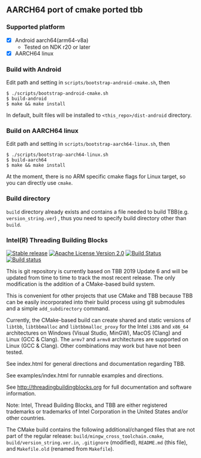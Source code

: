 ## AARCH64 port of cmake ported tbb

### Supported platform

* [x] Android aarch64(arm64-v8a)
  * Tested on NDK r20 or later
* [x] AARCH64 linux

### Build with Android

Edit path and setting in `scripts/bootstrap-android-cmake.sh`, then

```
$ ./scripts/bootstrap-android-cmake.sh
$ build-android
$ make && make install
```

In default, built files will be installed to `<this_repo>/dist-android` directory.

### Build on AARCH64 linux

Edit path and setting in `scripts/bootstrap-aarch64-linux.sh`, then

```
$ ./scripts/bootstrap-aarch64-linux.sh
$ build-aarch64
$ make && make install
```

At the moment, there is no ARM specific cmake flags for Linux target, so you can directly use `cmake`.

### Build directory

`build` directory already exists and contains a file needed to build TBB(e.g. `version_string.ver`) , thus you need to specify build directory other than `build`.

### Intel(R) Threading Building Blocks

[![Stable release](https://img.shields.io/badge/version-2019_U2-green.svg)](https://github.com/01org/tbb/releases/tag/2019_U2)
[![Apache License Version 2.0](https://img.shields.io/badge/license-Apache_2.0-green.svg)](LICENSE)
[![Build Status](https://travis-ci.org/wjakob/tbb.svg?branch=master)](https://travis-ci.org/wjakob/tbb)
[![Build status](https://ci.appveyor.com/api/projects/status/fvepmk5nxekq27r8?svg=true)](https://ci.appveyor.com/project/wjakob/tbb/branch/master)

This is git repository is currently based on TBB 2019 Update 6 and will be
updated from time to time to track the most recent release. The only
modification is the addition of a CMake-based build system.

This is convenient for other projects that use CMake and TBB because TBB can be
easily incorporated into their build process using git submodules and a simple
``add_subdirectory`` command.

Currently, the CMake-based build can create shared and static versions of
`libtbb`, `libtbbmalloc` and `libtbbmalloc_proxy` for the Intel `i386` and
`x86_64` architectures on Windows (Visual Studio, MinGW), MacOS (Clang) and
Linux (GCC & Clang). The `armv7` and `armv8` architectures are supported on
Linux (GCC & Clang). Other combinations may work but have not been tested.

See index.html for general directions and documentation regarding TBB.

See examples/index.html for runnable examples and directions.

See http://threadingbuildingblocks.org for full documentation
and software information.

Note: Intel, Thread Building Blocks, and TBB are either registered trademarks or
trademarks of Intel Corporation in the United States and/or other countries.

The CMake build contains the following additional/changed files that are not
part of the regular release: ``build/mingw_cross_toolchain.cmake``,
``build/version_string.ver.in``, ``.gitignore`` (modified), ``README.md`` (this
file), and ``Makefile.old`` (renamed from ``Makefile``).
